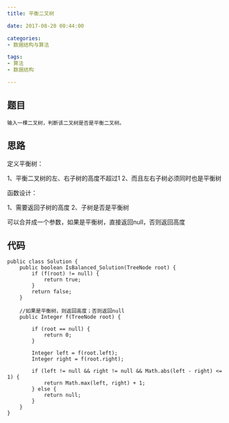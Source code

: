 ```yaml
---
title: 平衡二叉树

date: 2017-08-20 00:44:00

categories:
- 数据结构与算法

tags:
- 算法
- 数据结构

---
```


## 题目

	输入一棵二叉树，判断该二叉树是否是平衡二叉树。

## 思路

定义平衡树：

1、平衡二叉树的左、右子树的高度不超过1
2、而且左右子树必须同时也是平衡树

函数设计：

1、需要返回子树的高度
2、子树是否是平衡树

可以合并成一个参数，如果是平衡树，直接返回null，否则返回高度

## 代码

	public class Solution {
	    public boolean IsBalanced_Solution(TreeNode root) {
	        if (f(root) != null) {
	            return true;
	        }
	        return false;
	    }
	
	    //如果是平衡树，则返回高度；否则返回null
	    public Integer f(TreeNode root) {
	
	        if (root == null) {
	            return 0;
	        }
	
	        Integer left = f(root.left);
	        Integer right = f(root.right);
	
	        if (left != null && right != null && Math.abs(left - right) <= 1) {
	            return Math.max(left, right) + 1;
	        } else {
	            return null;
	        }
	    }
	}

